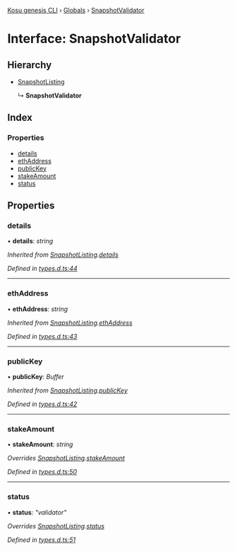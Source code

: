 [Kosu genesis CLI](../README.md) › [Globals](../globals.md) › [SnapshotValidator](snapshotvalidator.md)

# Interface: SnapshotValidator

## Hierarchy

-   [SnapshotListing](snapshotlisting.md)

    ↳ **SnapshotValidator**

## Index

### Properties

-   [details](snapshotvalidator.md#details)
-   [ethAddress](snapshotvalidator.md#ethaddress)
-   [publicKey](snapshotvalidator.md#publickey)
-   [stakeAmount](snapshotvalidator.md#stakeamount)
-   [status](snapshotvalidator.md#status)

## Properties

### details

• **details**: _string_

_Inherited from [SnapshotListing](snapshotlisting.md).[details](snapshotlisting.md#details)_

_Defined in [types.d.ts:44](https://github.com/ParadigmFoundation/kosu-monorepo/blob/67119cd9/packages/kosu-genesis-cli/src/types.d.ts#L44)_

---

### ethAddress

• **ethAddress**: _string_

_Inherited from [SnapshotListing](snapshotlisting.md).[ethAddress](snapshotlisting.md#ethaddress)_

_Defined in [types.d.ts:43](https://github.com/ParadigmFoundation/kosu-monorepo/blob/67119cd9/packages/kosu-genesis-cli/src/types.d.ts#L43)_

---

### publicKey

• **publicKey**: _Buffer_

_Inherited from [SnapshotListing](snapshotlisting.md).[publicKey](snapshotlisting.md#publickey)_

_Defined in [types.d.ts:42](https://github.com/ParadigmFoundation/kosu-monorepo/blob/67119cd9/packages/kosu-genesis-cli/src/types.d.ts#L42)_

---

### stakeAmount

• **stakeAmount**: _string_

_Overrides [SnapshotListing](snapshotlisting.md).[stakeAmount](snapshotlisting.md#optional-stakeamount)_

_Defined in [types.d.ts:50](https://github.com/ParadigmFoundation/kosu-monorepo/blob/67119cd9/packages/kosu-genesis-cli/src/types.d.ts#L50)_

---

### status

• **status**: _"validator"_

_Overrides [SnapshotListing](snapshotlisting.md).[status](snapshotlisting.md#status)_

_Defined in [types.d.ts:51](https://github.com/ParadigmFoundation/kosu-monorepo/blob/67119cd9/packages/kosu-genesis-cli/src/types.d.ts#L51)_
